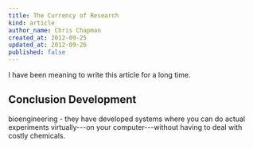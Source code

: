 ```yaml
---
title: The Currency of Research
kind: article
author_name: Chris Chapman
created_at: 2012-09-25
updated_at: 2012-09-26
published: false
---
```


I have been meaning to write this article for a long time.

## Conclusion Development

bioengineering - they have developed systems where you can do actual
experiments virtually---on your computer---without having to deal with costly
chemicals.
